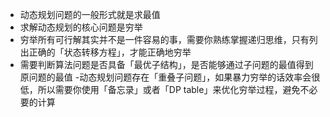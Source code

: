 - 动态规划问题的一般形式就是求最值
- 求解动态规划的核心问题是穷举
- 穷举所有可行解其实并不是一件容易的事，需要你熟练掌握递归思维，只有列出正确的「状态转移方程」，才能正确地穷举
- 需要判断算法问题是否具备「最优子结构」，是否能够通过子问题的最值得到原问题的最值
-动态规划问题存在「重叠子问题」，如果暴力穷举的话效率会很低，所以需要你使用「备忘录」或者「DP table」来优化穷举过程，避免不必要的计算